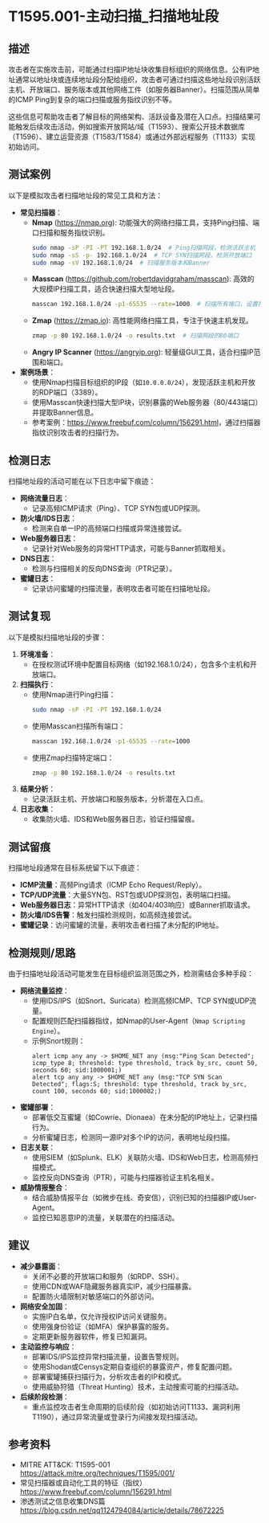 # T1595.001-主动扫描_扫描地址段

## 描述
攻击者在实施攻击前，可能通过扫描IP地址块收集目标组织的网络信息。公有IP地址通常以地址块或连续地址段分配给组织，攻击者可通过扫描这些地址段识别活跃主机、开放端口、服务版本或其他网络工件（如服务器Banner）。扫描范围从简单的ICMP Ping到复杂的端口扫描或服务指纹识别不等。

这些信息可帮助攻击者了解目标的网络架构、活跃设备及潜在入口点。扫描结果可能触发后续攻击活动，例如搜索开放网站/域（T1593）、搜索公开技术数据库（T1596）、建立运营资源（T1583/T1584）或通过外部远程服务（T1133）实现初始访问。

## 测试案例
以下是模拟攻击者扫描地址段的常见工具和方法：
- **常见扫描器**：
  - **Nmap** (<https://nmap.org>): 功能强大的网络扫描工具，支持Ping扫描、端口扫描和服务指纹识别。
    ```bash
    sudo nmap -sP -PI -PT 192.168.1.0/24  # Ping扫描网段，检测活跃主机
    sudo nmap -sS -p- 192.168.1.0/24  # TCP SYN扫描网段，检测开放端口
    sudo nmap -sV 192.168.1.0/24  # 扫描服务版本和Banner
    ```
  - **Masscan** (<https://github.com/robertdavidgraham/masscan>): 高效的大规模IP扫描工具，适合快速扫描大型地址段。
    ```bash
    masscan 192.168.1.0/24 -p1-65535 --rate=1000  # 扫描所有端口，设置扫描速率
    ```
  - **Zmap** (<https://zmap.io>): 高性能网络扫描工具，专注于快速主机发现。
    ```bash
    zmap -p 80 192.168.1.0/24 -o results.txt  # 扫描网段的80端口
    ```
  - **Angry IP Scanner** (<https://angryip.org>): 轻量级GUI工具，适合扫描IP范围和端口。
- **案例场景**：
  - 使用Nmap扫描目标组织的IP段（如`10.0.0.0/24`），发现活跃主机和开放的RDP端口（3389）。
  - 使用Masscan快速扫描大型IP块，识别暴露的Web服务器（80/443端口）并提取Banner信息。
  - 参考案例：<https://www.freebuf.com/column/156291.html>，通过扫描器指纹识别攻击者的扫描行为。

## 检测日志
扫描地址段的活动可能在以下日志中留下痕迹：
- **网络流量日志**：
  - 记录高频ICMP请求（Ping）、TCP SYN包或UDP探测。
- **防火墙/IDS日志**：
  - 检测来自单一IP的高频端口扫描或异常连接尝试。
- **Web服务器日志**：
  - 记录针对Web服务的异常HTTP请求，可能与Banner抓取相关。
- **DNS日志**：
  - 检测与扫描相关的反向DNS查询（PTR记录）。
- **蜜罐日志**：
  - 记录访问蜜罐的扫描流量，表明攻击者可能在扫描地址段。

## 测试复现
以下是模拟扫描地址段的步骤：
1. **环境准备**：
   - 在授权测试环境中配置目标网络（如192.168.1.0/24），包含多个主机和开放端口。
2. **扫描执行**：
   - 使用Nmap进行Ping扫描：
     ```bash
     sudo nmap -sP -PI -PT 192.168.1.0/24
     ```
   - 使用Masscan扫描所有端口：
     ```bash
     masscan 192.168.1.0/24 -p1-65535 --rate=1000
     ```
   - 使用Zmap扫描特定端口：
     ```bash
     zmap -p 80 192.168.1.0/24 -o results.txt
     ```
3. **结果分析**：
   - 记录活跃主机、开放端口和服务版本，分析潜在入口点。
4. **日志收集**：
   - 收集防火墙、IDS和Web服务器日志，验证扫描留痕。

## 测试留痕
扫描地址段通常在目标系统留下以下痕迹：
- **ICMP流量**：高频Ping请求（ICMP Echo Request/Reply）。
- **TCP/UDP流量**：大量SYN包、RST包或UDP探测包，表明端口扫描。
- **Web服务器日志**：异常HTTP请求（如404/403响应）或Banner抓取请求。
- **防火墙/IDS告警**：触发扫描检测规则，如高频连接尝试。
- **蜜罐记录**：访问蜜罐的流量，表明攻击者扫描了未分配的IP地址。

## 检测规则/思路
由于扫描地址段活动可能发生在目标组织监测范围之外，检测需结合多种手段：
- **网络流量监控**：
  - 使用IDS/IPS（如Snort、Suricata）检测高频ICMP、TCP SYN或UDP流量。
  - 配置规则匹配扫描器指纹，如Nmap的User-Agent（`Nmap Scripting Engine`）。
  - 示例Snort规则：
    ```snort
    alert icmp any any -> $HOME_NET any (msg:"Ping Scan Detected"; icmp_type 8; threshold: type threshold, track by_src, count 50, seconds 60; sid:1000001;)
    alert tcp any any -> $HOME_NET any (msg:"TCP SYN Scan Detected"; flags:S; threshold: type threshold, track by_src, count 100, seconds 60; sid:1000002;)
    ```
- **蜜罐部署**：
  - 部署低交互蜜罐（如Cowrie、Dionaea）在未分配的IP地址上，记录扫描行为。
  - 分析蜜罐日志，检测同一源IP对多个IP的访问，表明地址段扫描。
- **日志关联**：
  - 使用SIEM（如Splunk、ELK）关联防火墙、IDS和Web日志，检测高频扫描模式。
  - 监控反向DNS查询（PTR），可能与扫描器验证主机名相关。
- **威胁情报整合**：
  - 结合威胁情报平台（如微步在线、奇安信），识别已知的扫描器IP或User-Agent。
  - 监控已知恶意IP的流量，关联潜在的扫描活动。

## 建议
- **减少暴露面**：
  - 关闭不必要的开放端口和服务（如RDP、SSH）。
  - 使用CDN或WAF隐藏服务器真实IP，减少扫描暴露。
  - 配置防火墙限制对敏感端口的外部访问。
- **网络安全加固**：
  - 实施IP白名单，仅允许授权IP访问关键服务。
  - 使用强身份验证（如MFA）保护暴露的服务。
  - 定期更新服务器软件，修复已知漏洞。
- **主动监控与响应**：
  - 部署IDS/IPS监控异常扫描流量，设置告警规则。
  - 使用Shodan或Censys定期自查组织的暴露资产，修复配置问题。
  - 部署蜜罐捕获扫描行为，分析攻击者的IP和模式。
  - 使用威胁狩猎（Threat Hunting）技术，主动搜索可能的扫描活动。
- **后续阶段检测**：
  - 重点监控攻击者生命周期的后续阶段（如初始访问T1133、漏洞利用T1190），通过异常流量或登录行为间接发现扫描活动。

## 参考资料
- MITRE ATT&CK: T1595-001  
  <https://attack.mitre.org/techniques/T1595/001/>
- 常见扫描器或自动化工具的特征（指纹）  
  <https://www.freebuf.com/column/156291.html>
- 渗透测试之信息收集DNS篇  
  <https://blog.csdn.net/qq1124794084/article/details/78672225>